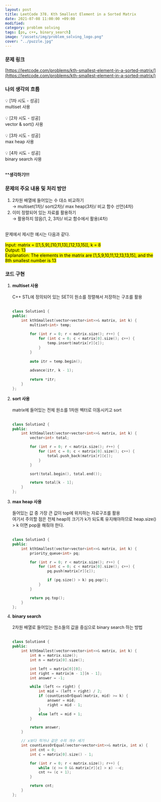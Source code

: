 ```yaml
---
layout: post
title: LeetCode 378. Kth Smallest Element in a Sorted Matrix
date: 2021-07-08 11:00:00 +09:00
modified: 
category: problem solving
tags: [ps, c++, binary_search]
image: "/assets/img/problem_solving_logo.png"
cover: "../puzzle.jpg"
---
```


### 문제 링크
[https://leetcode.com/problems/kth-smallest-element-in-a-sorted-matrix/](https://leetcode.com/problems/kth-smallest-element-in-a-sorted-matrix/)

### 나의 생각의 흐름
💡 [1차 시도 - 성공]<br> 
    multiset 사용<br>
<br>
💡 [2차 시도 - 성공]<br> 
    vector & sort() 사용<br>
<br>
💡 [3차 시도 - 성공]<br> 
    max heap 사용<br>
<br>
💡 [4차 시도 - 성공]<br> 
    binary search 사용<br>
<br>

****생각하기!!!**

### 문제의 주요 내용 및 처리 방안
1. 2차원 배열에 들어있는 수 대소 비교하기<br>
 → multiset(1차)/ sort(2차)/ max heap(3차)/ 비교 함수 선언(4차)<br>
1. 이미 정렬되어 있는 자료를 활용하기<br>
 → 활용하지 않음(1, 2, 3차)/ 비교 함수에서 활용(4차)<br>
<br>
문제에서 제시한 예시는 다음과 같다.<br>
<br>
<mark>Input: matrix = [[1,5,9],[10,11,13],[12,13,15]], k = 8<br>
Output: 13<br>
Explanation: The elements in the matrix are [1,5,9,10,11,12,13,13,15], and the 8th smallest number is 13</mark>

### 코드 구현 
1. **multiset 사용**<br>
    <br>
    C++ STL에 정의되어 있는 SET이 원소를 정렬해서 저장하는 구조를 활용<br>
    <br>
    ```c++
    class Solution1 {
    public:
        int kthSmallest(vector<vector<int>>& matrix, int k) {
            multiset<int> temp;
            
            for (int r = 0; r < matrix.size(); r++) {
                for (int c = 0; c < matrix[0].size(); c++) {
                    temp.insert(matrix[r][c]);
                }
            }
            
            auto itr = temp.begin();
            
            advance(itr, k - 1);
            
            return *itr;
        }
    };
    ```

1. **sort 사용**<br>
    <br>
    matrix에 들어있는 전체 원소를 1차원 벡터로 이동시키고 sort<br>
    <br>
    ```c++
    class Solution2 {
    public:
        int kthSmallest(vector<vector<int>>& matrix, int k) {
            vector<int> total;

            for (int r = 0; r < matrix.size(); r++) {
                for (int c = 0; c < matrix[0].size(); c++) {
                    total.push_back(matrix[r][c]);
                }
            }

            sort(total.begin(), total.end());

            return total[k - 1];
        }
    };
    ```    

1. **max heap 사용**<br>
    <br>
    들어있는 값 중 가장 큰 값이 top에 위치하는 자료구조를 활용<br>
    여기서 주의할 점은 전체 heap의 크기가 k가 되도록 유지해야하므로 heap.size() > k 이면 pop을 해줘야 한다.<br>
    <br>
    ```c++
    class Solution3 {
    public:
        int kthSmallest(vector<vector<int>>& matrix, int k) {
            priority_queue<int> pq;

            for (int r = 0; r < matrix.size(); r++) {
                for (int c = 0; c < matrix[0].size(); c++) {
                    pq.push(matrix[r][c]);

                    if (pq.size() > k) pq.pop();
                }
            }

            return pq.top();
        }
    };
    ```

1. **binary search**<br>
    <br>
    2차원 배열로 들어있는 원소들의 값을 중심으로 binary search 하는 방법<br>
    <br>
    ```c++
    class Solution4 {
    public:
        int kthSmallest(vector<vector<int>>& matrix, int k) {
            int m = matrix.size();
            int n = matrix[0].size();

            int left = matrix[0][0];
            int right = matrix[m - 1][n - 1];
            int answer = -1;

            while (left <= right) {
                int mid = (left + right) / 2;
                if (countLessOrEqual(matrix, mid) >= k) {
                    answer = mid;
                    right = mid - 1;
                }
                else left = mid + 1;
            }

            return answer;
        }

        // x보다 작거나 같은 수의 개수 세기
        int countLessOrEqual(vector<vector<int>>& matrix, int x) {
            int cnt = 0;
            int c = matrix[0].size() - 1;

            for (int r = 0; r < matrix.size(); r++) {
                while (c >= 0 && matrix[r][c] > x) --c;
                cnt += (c + 1);
            }

            return cnt;
        }
    };
    ```



